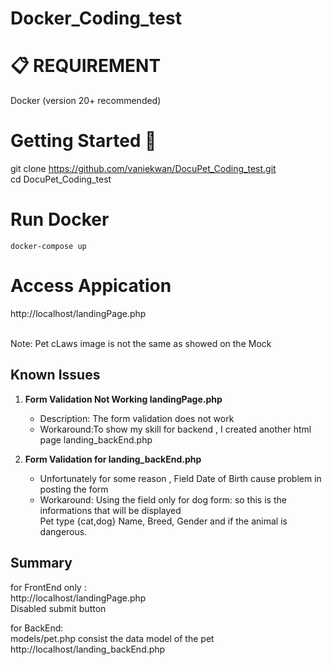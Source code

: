 # Docker_Coding_test

# :clipboard: REQUIREMENT

Docker (version 20+ recommended)

# Getting Started 🚀
git clone https://github.com/vaniekwan/DocuPet_Coding_test.git <br>
cd DocuPet_Coding_test

# Run Docker
`docker-compose up`

# Access Appication
http://localhost/landingPage.php <br><br>

Note: Pet cLaws image is not the same as showed on the Mock

## Known Issues

1. **Form Validation Not Working landingPage.php**
   - Description: The form validation does not work
   - Workaround:To show my skill for backend , I created another html page landing_backEnd.php


2. **Form Validation for landing_backEnd.php**
   - Unfortunately for some reason , Field Date of Birth cause problem in posting the form 
   - Workaround: Using the field only for dog form: so this is the informations that will be displayed <br> 
     Pet type {cat,dog}
     Name, Breed, Gender and if the animal is dangerous. 

 
## Summary 
for FrontEnd only :
<br>
http://localhost/landingPage.php
<br>
Disabled submit button

for BackEnd:
<br>
models/pet.php consist the data model of the pet 
<br>
http://localhost/landing_backEnd.php














